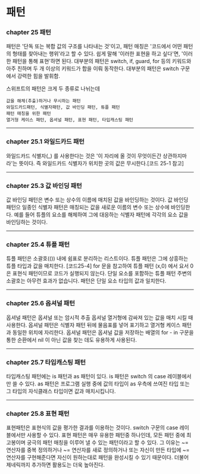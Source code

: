 # 패턴
### chapter 25 패턴
패턴은 '단독 또는 복합 값의 구조를 나타내는 것'이고, 패턴 매칭은 '코드에서 어떤 패턴의 형태를 찾아내는 행위'라고 할 수 있다. 쉽게 말해 '이러한 표현을 하고 싶다'면, '이러한 패턴을 통해 표현'하면 된다. 대부분의 패턴은 switch, if, guard, for 등의 키워드와 아주 친하며 두 개 이상의 키워드가 합을 이뤄 동작한다. 대부분의 패턴은 switch 구문에서 강력한 힘을 발휘함.

스위프트의 패턴은 크게 두 종류로 나뉘는데 

    값을 해체(추출)하거나 무시하는 패턴
    와일드카드패턴, 식별자패턴, 값 바인딩 패턴, 튜플 패턴
    패턴 매칭을 위한 패턴
    열거형 케이스 패턴, 옵셔널 패턴, 표현 패턴, 타입캐스팅 패턴
    
------------------------------------------------------

### chapter 25.1 와일드카드 패턴
와일드카드 식별자(_) 를 사용한다는 것은 '이 자리에 올 것이 무엇이든간 상관하지마라'는 뜻이다. 즉 와일드카드 식별자가 위치한 곳의 값은 무시한다.[코드 25-1 참고]

------------------------------------------------------

### chapter 25.3 값 바인딩 패턴
값 바인딩 패턴은 변수 또는 상수의 이름에 매치된 값을 바인딩하는 것이다. 값 바인딩 패턴으 일종인 식별자 패턴은 매칭되는 값을 새로운 이름의 변수 또는 상수에 바인딩한다. 예를 들어 튜플의 요소를 해체하여 그에 대응하는 식별자 패턴에 각각의 요소 값을 바인딩하는 것이다.

------------------------------------------------------

### chapter 25.4 튜플 패턴
튜플 패턴은 소괄호(()) 내에 쉼표로 분리하는 리스트이다. 튜플 패턴은 그에 상흥하는 튜플 타입과 값을 매치한다. [코드25-4] for 문을 참고하여 튜플 패턴 (x,0) 에서 요서 0은 표현식 패턴이므로 코드가 실행되지 않는다. 단일 요소를 포함하는 튜플 패턴 주변의 소괄호는 아무런 효과가 없습니다. 패턴은 단일 요소 타입의 값과 일치한다.

------------------------------------------------------

### chapter 25.6 옵셔널 패턴
옵셔널 패턴은 옵셔널 또는 암시적 추출 옵셔널 열거형에 감싸져 있는 값을 매치 시킬 때 사용한다. 옵셔널 패턴은 식별자 패턴 뒤에 물음표를 넣어 표기하고 열거형 케이스 패턴과 동일한 위치에 자리한다. 옵셔널 패턴은 옵셔널 값을 저장하는 배열의 for - in 구문을 통한 순환에서 nil 이 아닌 값을 찾는 데도 유용하게 사용된다.

------------------------------------------------------

### chapter 25.7 타입캐스팅 패턴

타입캐스팅 패턴에는 is 패턴과 as 패턴이 있다. is 패턴은 switch 의 case 레이블에서만 쓸 수 있다. as 패턴은 프로그램 실행 중에 값의 타입이 as 우측에 쓰여진 타입 또는 그 타입의 자식클래스 타입이면 값과 매치시킵니다.

------------------------------------------------------

### chapter 25.8 표현 패턴

표현패턴은 표현식의 값을 평가한 결과를 이용하는 것이다. switch 구문의 case 레이블에서만 사용할 수 있다. 표현 패턴은 매우 유용한 패턴중 하나인데, 모든 패턴 중에 최고봉이며 궁극의 패턴 매칭을 이루어 낼 수 있는 패턴이라고 할 수 있다. 그 이유는 ~= 연산자를 중복 정의하거나 ~= 연산자를 새로 정의하거나 또는 자신이 만든 타입에 ~= 연산자를 구현해준다면 자신이 원하는대로 패턴을 완성시킬 수 있기 때문이다. 더불어 제네릭까지 추가하면 활용도는 더욱 높아진다.
